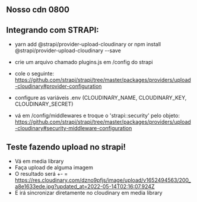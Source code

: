 ## Nosso cdn 0800

## Integrando com STRAPI:
- yarn add @strapi/provider-upload-cloudinary or npm install @strapi/provider-upload-cloudinary --save
- crie um arquivo chamado plugins.js em /config do strapi
- cole o seguinte: https://github.com/strapi/strapi/tree/master/packages/providers/upload-cloudinary#provider-configuration 

- configure as variáveis .env (CLOUDINARY_NAME, CLOUDINARY_KEY, CLOUDINARY_SECRET)
- vá em /config/middlewares e troque o 'strapi::security' pelo objeto: https://github.com/strapi/strapi/tree/master/packages/providers/upload-cloudinary#security-middleware-configuration

## Teste fazendo upload no strapi!
- Vá em media library
- Faça upload de alguma imagem
- O resultado será +- = https://res.cloudinary.com/dzno9pfjs/image/upload/v1652494563/200_a8e1633ede.jpg?updated_at=2022-05-14T02:16:07.924Z
- E irá sincronizar diretamente no cloudinary em media library